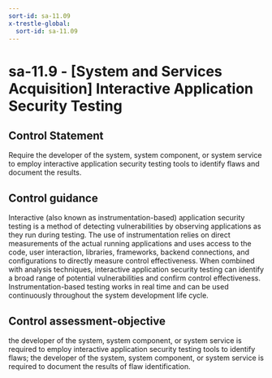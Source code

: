 ```yaml
---
sort-id: sa-11.09
x-trestle-global:
  sort-id: sa-11.09
---
```


# sa-11.9 - \[System and Services Acquisition\] Interactive Application Security Testing

## Control Statement

Require the developer of the system, system component, or system service to employ interactive application security testing tools to identify flaws and document the results.

## Control guidance

Interactive (also known as instrumentation-based) application security testing is a method of detecting vulnerabilities by observing applications as they run during testing. The use of instrumentation relies on direct measurements of the actual running applications and uses access to the code, user interaction, libraries, frameworks, backend connections, and configurations to directly measure control effectiveness. When combined with analysis techniques, interactive application security testing can identify a broad range of potential vulnerabilities and confirm control effectiveness. Instrumentation-based testing works in real time and can be used continuously throughout the system development life cycle.

## Control assessment-objective

the developer of the system, system component, or system service is required to employ interactive application security testing tools to identify flaws;
the developer of the system, system component, or system service is required to document the results of flaw identification.
